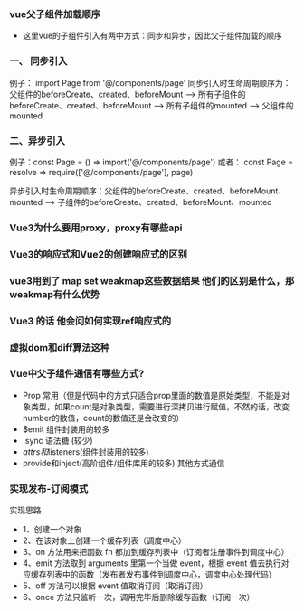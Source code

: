 ### vue父子组件加载顺序
* 这里vue的子组件引入有两中方式：同步和异步，因此父子组件加载的顺序

### 一、 同步引入

例子： import Page from '@/components/page'
同步引入时生命周期顺序为：父组件的beforeCreate、created、beforeMount --> 所有子组件的beforeCreate、created、beforeMount --> 所有子组件的mounted --> 父组件的mounted

### 二、异步引入

例子：const Page = () => import('@/components/page')
或者： const Page = resolve => require(['@/components/page'], page)

异步引入时生命周期顺序：父组件的beforeCreate、created、beforeMount、mounted --> 子组件的beforeCreate、created、beforeMount、mounted


### Vue3为什么要用proxy，proxy有哪些api

### Vue3的响应式和Vue2的创建响应式的区别

### vue3用到了 map  set  weakmap这些数据结果  他们的区别是什么，那weakmap有什么优势

### Vue3 的话   他会问如何实现ref响应式的

### 虚拟dom和diff算法这种


### Vue中父子组件通信有哪些方式?
* Prop 常用（但是代码中的方式只适合prop里面的数值是原始类型，不能是对象类型，如果count是对象类型，需要进行深拷贝进行赋值，不然的话，改变number的数值，count的数值还是会改变的）
* $emit 组件封装用的较多
* .sync 语法糖  (较少)
* $attrs和$listeners(组件封装用的较多)
* provide和inject(高阶组件/组件库用的较多)
其他方式通信


### 实现发布-订阅模式
实现思路
* 1、创建一个对象
* 2、在该对象上创建一个缓存列表（调度中心）
* 3、on 方法用来把函数 fn 都加到缓存列表中（订阅者注册事件到调度中心）
* 4、emit 方法取到 arguments 里第一个当做 event，根据 event 值去执行对应缓存列表中的函数（发布者发布事件到调度中心，调度中心处理代码）
* 5、off 方法可以根据 event 值取消订阅（取消订阅）
* 6、once 方法只监听一次，调用完毕后删除缓存函数（订阅一次）
